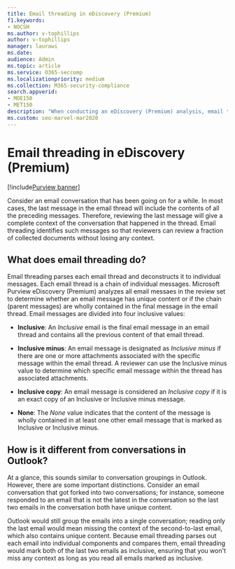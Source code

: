 ```yaml
---
title: Email threading in eDiscovery (Premium)
f1.keywords:
- NOCSH
ms.author: v-tophillips
author: v-tophillips
manager: laurawi
ms.date: 
audience: Admin
ms.topic: article
ms.service: O365-seccomp
ms.localizationpriority: medium
ms.collection: M365-security-compliance 
search.appverid: 
- MOE150
- MET150
description: "When conducting an eDiscovery (Premium) analysis, email threading parses an email conversation and separates each message into different categories."
ms.custom: seo-marvel-mar2020
---
```


# Email threading in eDiscovery (Premium)

[!include[Purview banner](../includes/purview-rebrand-banner.md)]

Consider an email conversation that has been going on for a while. In most cases, the last message in the email thread will include the contents of all the preceding messages. Therefore, reviewing the last message will give a complete context of the conversation that happened in the thread. Email threading identifies such messages so that reviewers can review a fraction of collected documents without losing any context.

## What does email threading do?

Email threading parses each email thread and deconstructs it to individual messages. Each email thread is a chain of individual messages. Microsoft Purview eDiscovery (Premium) analyzes all email messaes in the review set to determine whether an email message has unique content or if the chain (parent messages) are wholly contained in the final message in the email thread. Email messages are divided into four inclusive values:

- **Inclusive**: An *Inclusive* email is the final email message in an email thread and contains all the previous content of that email thread.

- **Inclusive minus**: An email message is designated as *Inclusive minus* if there are one or more attachments associated with the specific message within the email thread. A reviewer can use the Inclusive minus value to determine which specific email message within the thread has associated attachments. 

- **Inclusive copy**: An email message is considered an *Inclusive copy* if it is an exact copy of an Inclusive or Inclusive minus message. 

- **None**: The *None* value indicates that the content of the message is wholly contained in at least one other email message that is marked as Inclusive or Inclusive minus.

## How is it different from conversations in Outlook?

At a glance, this sounds similar to conversation groupings in Outlook. However, there are some important distinctions. Consider an email conversation that got forked into two conversations; for instance, someone responded to an email that is not the latest in the conversation so the last two emails in the conversation both have unique content.

Outlook would still group the emails into a single conversation; reading only the last email would mean missing the context of the second-to-last email, which also contains unique content. Because email threading parses out each email into individual components and compares them, email threading would mark both of the last two emails as inclusive, ensuring that you won't miss any context as long as you read all emails marked as inclusive.
